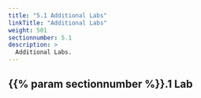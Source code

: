 ```yaml
---
title: "5.1 Additional Labs"
linkTitle: "Additional Labs"
weight: 501
sectionnumber: 5.1
description: >
  Additional Labs.
---
```



## {{% param sectionnumber %}}.1 Lab
